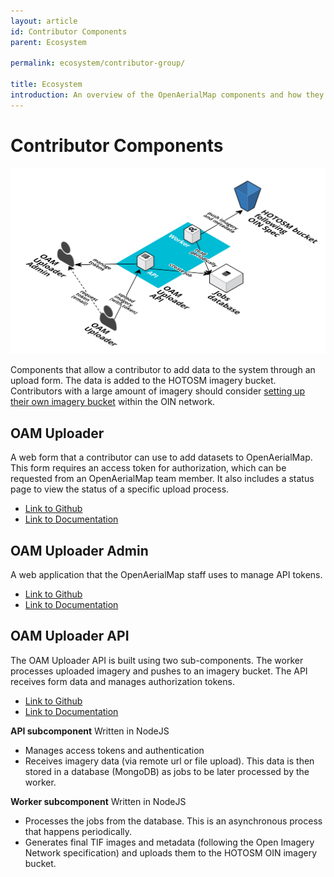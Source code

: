 ```yaml
---
layout: article
id: Contributor Components
parent: Ecosystem

permalink: ecosystem/contributor-group/

title: Ecosystem
introduction: An overview of the OpenAerialMap components and how they connect with each other.
---
```


# Contributor Components
 ![Screenshot](/content/ecosystem/ecosystem_oam_uploader.png)


Components that allow a contributor to add data to the system through an upload form. The data is added to the HOTOSM imagery bucket. Contributors with a large amount of imagery should consider [setting up their own imagery bucket](https://github.com/openimagerynetwork/oin-register) within the OIN network.

## OAM Uploader
A web form that a contributor can use to add datasets to OpenAerialMap. This form requires an access token for authorization, which can be requested from an OpenAerialMap team member. It also includes a status page to view the status of a specific upload process.

- [Link to Github](https://github.com/hotosm/oam-uploader) 
- [Link to Documentation](/uploader/uploader-form/)

## OAM Uploader Admin
A web application that the OpenAerialMap staff uses to manage API tokens.

- [Link to Github](https://github.com/hotosm/oam-uploader-admin)
- [Link to Documentation](/uploader/token-manager)

## OAM Uploader API
The OAM Uploader API is built using two sub-components. The worker processes uploaded imagery and pushes to an imagery bucket. The API receives form data and manages authorization tokens.

- [Link to Github](https://github.com/hotosm/oam-uploader-api)
- [Link to Documentation](/uploader/api-server)

**API subcomponent**
Written in NodeJS

- Manages access tokens and authentication
- Receives imagery data (via remote url or file upload). This data is then stored in a database (MongoDB) as jobs to be later processed by the worker.
  
**Worker subcomponent**
Written in NodeJS

- Processes the jobs from the database. This is an asynchronous process that happens periodically.
- Generates final TIF images and metadata (following the Open Imagery Network specification) and uploads them to the HOTOSM OIN imagery bucket.
